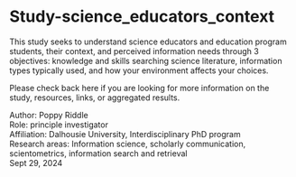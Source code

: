 # Study-science_educators_context

This study seeks to understand science educators and education program students, their context, and perceived information needs through 3 objectives: knowledge and skills searching science literature, information types typically used, and how your environment affects your choices.<br>

Please check back here if you are looking for  more information on the study, resources, links, or aggregated results. <br>

Author: Poppy Riddle <br>
Role: principle investigator <br>
Affiliation: Dalhousie University, Interdisciplinary  PhD program<br>
Research areas: Information science, scholarly communication, scientometrics, information search  and  retrieval<br>
Sept 29, 2024
